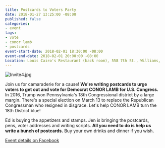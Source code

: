 ```yaml
---
title: Postcards to Voters Party
date: 2018-01-27 13:25:00 -08:00
published: false
categories:
- event
tags:
- vote
- conor lamb
- postcards
event-start-date: 2018-02-01 18:30:00 -08:00
event-end-date: 2018-02-01 20:00:00 -08:00
Location: Louis Cairo's Restaurant (back room), 558 7th St., Williams, CA
---
```


![Invite4.jpg](/uploads/Invite4.jpg)

Join us for camaraderie for a cause! **We're writing postcards to urge voters to get out and vote for Democrat CONOR LAMB for U.S. Congress.** In 2016, Trump won Pennsylvania's 18th Congressional district by a large margin. There's a special election on March 13 to replace the Republican Congressman who resigned in disgrace. Let's help CONOR LAMB turn the 18th District blue! 

Ed is buying the appetizers and stamps. Jen is bringing the postcards, pens, voter addresses and writing scripts. **All you need to do is help us write a bunch of postcards.** Buy your own drinks and dinner if you wish.

[Event details on Facebook](https://www.facebook.com/events/143401689670221/)